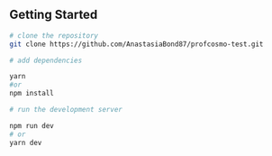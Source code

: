 ## Getting Started

```bash
# clone the repository
git clone https://github.com/AnastasiaBond87/profcosmo-test.git

```

```bash
# add dependencies

yarn
#or
npm install
```

```bash
# run the development server

npm run dev
# or
yarn dev
```
